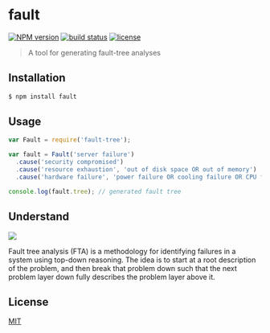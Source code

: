 
# fault
[![NPM version][npm-image]][npm-url]
[![build status][circle-image]][circle-url]
[![license][license-image]][license-url]

>  A tool for generating fault-tree analyses

## Installation

```bash
$ npm install fault
```

## Usage

```js
var Fault = require('fault-tree');

var fault = Fault('server failure')
  .cause('security compromised')
  .cause('resource exhaustion', 'out of disk space OR out of memory')
  .cause('hardware failure', 'power failure OR cooling failure OR CPU failure');

console.log(fault.tree); // generated fault tree
```

## Understand

![](https://cldup.com/aFuH-Zzcl0.png)

Fault tree analysis (FTA) is a methodology for identifying failures in a system using top-down reasoning. The idea is to start at a root description of the problem, and then break that problem down such that the next problem layer down fully describes the problem layer above it.

## License

[MIT](https://tldrlegal.com/license/mit-license)

[npm-image]: https://img.shields.io/npm/v/fault.svg?style=flat-square
[npm-url]: https://npmjs.org/package/fault
[circle-image]: https://img.shields.io/circleci/project/stevenmiller888/fault.svg
[circle-url]: https://circleci.com/gh/stevenmiller888/fault
[license-image]: https://img.shields.io/npm/l/express.svg
[license-url]: https://tldrlegal.com/license/mit-license